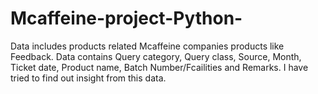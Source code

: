# Mcaffeine-project-Python-
Data includes products related Mcaffeine companies products like Feedback. Data contains Query category, Query class, Source, Month, Ticket date, Product name, Batch Number/Fcailities and Remarks. I have tried to find out insight from this data. 
